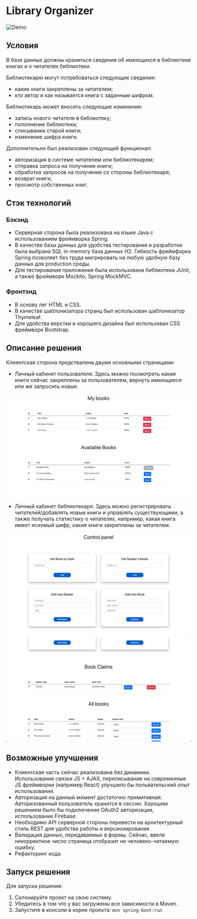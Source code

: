 # Library Organizer
![Demo](img/Demo.gif)
## Условия

В базе данных должны храниться сведения об имеющихся в библиотеке книгах и о читателях библиотеки.

Библиотекарю могут потребоваться следующие сведения:
- какие книги закреплены за читателем;
- кто автор и как называется книга с заданным шифром.

Библиотекарь может вносить следующие изменения:
- запись нового читателя в библиотеку;
- пополнение библиотеки;
- списывание старой книги;
- изменение шифра книги.

Дополнительно был реализован следующий функционал:
- авторизация в системе читателем или библиотекарем;
- отправка запроса на получение книги;
- обработка запросов на получение со стороны библиотекаря;
- возврат книги;
- просмотр собственных книг.

## Стэк технологий

### Бэкэнд
* Серверная сторона была реализована на языке Java с использованием фреймворка Spring. 
* В качестве базы данных
для удобства тестирования и разработки была выбрана SQL in-memory база данных H2. Гибкость фреймфорка Spring
позволяет без труда мигрировать на любую удобную базу данных для production среды.
* Для тестирования приложения была использована библиотека JUnit, а также фреймворк Mockito, Spring MockMVC.

### Фронтэнд
* В основу лег HTML и CSS.
* В качестве шаблонизатора странц был использован шаблонизатор Thymeleaf.
* Для удобства верстки и хорошего дизайна был использован CSS фреймворк Bootstrap.

## Описание решения
Клиентская сторона предствалена двумя основными страницами:

* Личный кабинет пользователя.
Здесь можно посмотреть какие книги сейчас закреплены за пользователем, вернуть имеющиеся или же запросить новые.

![front1](img/HomePage.png)

* Личный кабинет библиотекаря.
Здесь можно регистрировать читателей/добавлять новые книги и управлять существующими, а также получать статистику о читателях,
например, какая книга имеет искомый шифр, какие книги закреплены за читателем.

![front2](img/ControlPanel1.png)
![front3](img/ControlPanel2.png)

## Возможные улучшения
* Клиентская часть сейчас реализована без динамики. Использование связки JS + AJAX, переписывание на современные JS 
фреймворки (например React) улучшило бы польвательский опыт использования.
* Авторизация на данный момент достаточно примитивная. Авторизованный пользователь хранится в сессии. Хорошим решением было бы подключение OAuth2 авторизации,
использование Firebase.
* Необходимо API серверной стороны перевести на архитектурный стиль REST для удобства работы и версионирования.
* Валидация данных, передаваемых в формы. Сейчас, ввеля некорректное число страница отобразит не человеко-читаемую ошибку.
* Рефакторинг кода.

## Запуск решения
Для запуска решения:
1. Склонируйте проект на свою систему.
2. Убедитесь в том что у вас загружены все зависимости в Maven.
3. Запустите в консоли в корне проекта: ```mvn spring-boot:run ```
